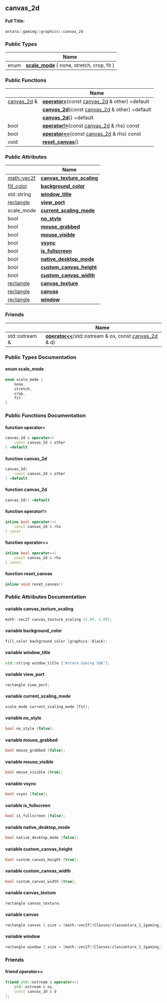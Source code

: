 

## canvas_2d

#### Full Title:
```
antara::gaming::graphics::canvas_2d
```













### Public Types

|                | Name           |
| -------------- | -------------- |
| enum | **[scale_mode](Classes/structantara_1_1gaming_1_1graphics_1_1canvas__2d.md#enum-scale_mode)** { none, stretch, crop, fit } |


### Public Functions

|                | Name           |
| -------------- | -------------- |
| [canvas_2d](Classes/structantara_1_1gaming_1_1graphics_1_1canvas__2d.md) & | **[operator=](Classes/structantara_1_1gaming_1_1graphics_1_1canvas__2d.md#function-operator=)**(const [canvas_2d](Classes/structantara_1_1gaming_1_1graphics_1_1canvas__2d.md) & other) =default  |
|  | **[canvas_2d](Classes/structantara_1_1gaming_1_1graphics_1_1canvas__2d.md#function-canvas_2d)**(const [canvas_2d](Classes/structantara_1_1gaming_1_1graphics_1_1canvas__2d.md) & other) =default  |
|  | **[canvas_2d](Classes/structantara_1_1gaming_1_1graphics_1_1canvas__2d.md#function-canvas_2d)**() =default  |
| bool | **[operator!=](Classes/structantara_1_1gaming_1_1graphics_1_1canvas__2d.md#function-operator!=)**(const [canvas_2d](Classes/structantara_1_1gaming_1_1graphics_1_1canvas__2d.md) & rhs) const  |
| bool | **[operator==](Classes/structantara_1_1gaming_1_1graphics_1_1canvas__2d.md#function-operator==)**(const [canvas_2d](Classes/structantara_1_1gaming_1_1graphics_1_1canvas__2d.md) & rhs) const  |
| void | **[reset_canvas](Classes/structantara_1_1gaming_1_1graphics_1_1canvas__2d.md#function-reset_canvas)**()  |


### Public Attributes

|                | Name           |
| -------------- | -------------- |
| [math::vec2f](Classes/classantara_1_1gaming_1_1math_1_1basic__vector.md) | **[canvas_texture_scaling](Classes/structantara_1_1gaming_1_1graphics_1_1canvas__2d.md#variable-canvas_texture_scaling)**  |
| [fill_color](Classes/structantara_1_1gaming_1_1graphics_1_1fill__color.md) | **[background_color](Classes/structantara_1_1gaming_1_1graphics_1_1canvas__2d.md#variable-background_color)**  |
| std::string | **[window_title](Classes/structantara_1_1gaming_1_1graphics_1_1canvas__2d.md#variable-window_title)**  |
| [rectangle](Classes/structantara_1_1gaming_1_1graphics_1_1rectangle.md) | **[view_port](Classes/structantara_1_1gaming_1_1graphics_1_1canvas__2d.md#variable-view_port)**  |
| scale_mode | **[current_scaling_mode](Classes/structantara_1_1gaming_1_1graphics_1_1canvas__2d.md#variable-current_scaling_mode)**  |
| bool | **[no_style](Classes/structantara_1_1gaming_1_1graphics_1_1canvas__2d.md#variable-no_style)**  |
| bool | **[mouse_grabbed](Classes/structantara_1_1gaming_1_1graphics_1_1canvas__2d.md#variable-mouse_grabbed)**  |
| bool | **[mouse_visible](Classes/structantara_1_1gaming_1_1graphics_1_1canvas__2d.md#variable-mouse_visible)**  |
| bool | **[vsync](Classes/structantara_1_1gaming_1_1graphics_1_1canvas__2d.md#variable-vsync)**  |
| bool | **[is_fullscreen](Classes/structantara_1_1gaming_1_1graphics_1_1canvas__2d.md#variable-is_fullscreen)**  |
| bool | **[native_desktop_mode](Classes/structantara_1_1gaming_1_1graphics_1_1canvas__2d.md#variable-native_desktop_mode)**  |
| bool | **[custom_canvas_height](Classes/structantara_1_1gaming_1_1graphics_1_1canvas__2d.md#variable-custom_canvas_height)**  |
| bool | **[custom_canvas_width](Classes/structantara_1_1gaming_1_1graphics_1_1canvas__2d.md#variable-custom_canvas_width)**  |
| [rectangle](Classes/structantara_1_1gaming_1_1graphics_1_1rectangle.md) | **[canvas_texture](Classes/structantara_1_1gaming_1_1graphics_1_1canvas__2d.md#variable-canvas_texture)**  |
| [rectangle](Classes/structantara_1_1gaming_1_1graphics_1_1rectangle.md) | **[canvas](Classes/structantara_1_1gaming_1_1graphics_1_1canvas__2d.md#variable-canvas)**  |
| [rectangle](Classes/structantara_1_1gaming_1_1graphics_1_1rectangle.md) | **[window](Classes/structantara_1_1gaming_1_1graphics_1_1canvas__2d.md#variable-window)**  |


### Friends

|                | Name           |
| -------------- | -------------- |
| std::ostream & | **[operator<<](Classes/structantara_1_1gaming_1_1graphics_1_1canvas__2d.md#friend-operator<<)**(std::ostream & os, const [canvas_2d](Classes/structantara_1_1gaming_1_1graphics_1_1canvas__2d.md) & d)  |







### Public Types Documentation

#### enum scale_mode

```cpp
enum scale_mode {
    none,
    stretch,
    crop,
    fit
}
```






























### Public Functions Documentation

#### function operator=

```cpp
canvas_2d & operator=(
    const canvas_2d & other
) =default
```




























#### function canvas_2d

```cpp
canvas_2d(
    const canvas_2d & other
) =default
```




























#### function canvas_2d

```cpp
canvas_2d() =default
```




























#### function operator!=

```cpp
inline bool operator!=(
    const canvas_2d & rhs
) const
```




























#### function operator==

```cpp
inline bool operator==(
    const canvas_2d & rhs
) const
```




























#### function reset_canvas

```cpp
inline void reset_canvas()
```






























### Public Attributes Documentation

#### variable canvas_texture_scaling

```cpp
math::vec2f canvas_texture_scaling {1.0f, 1.0f};
```




























#### variable background_color

```cpp
fill_color background_color {graphics::black};
```




























#### variable window_title

```cpp
std::string window_title {"Antara Gaming SDK"};
```




























#### variable view_port

```cpp
rectangle view_port;
```




























#### variable current_scaling_mode

```cpp
scale_mode current_scaling_mode {fit};
```




























#### variable no_style

```cpp
bool no_style {false};
```




























#### variable mouse_grabbed

```cpp
bool mouse_grabbed {false};
```




























#### variable mouse_visible

```cpp
bool mouse_visible {true};
```




























#### variable vsync

```cpp
bool vsync {false};
```




























#### variable is_fullscreen

```cpp
bool is_fullscreen {false};
```




























#### variable native_desktop_mode

```cpp
bool native_desktop_mode {false};
```




























#### variable custom_canvas_height

```cpp
bool custom_canvas_height {true};
```




























#### variable custom_canvas_width

```cpp
bool custom_canvas_width {true};
```




























#### variable canvas_texture

```cpp
rectangle canvas_texture;
```




























#### variable canvas

```cpp
rectangle canvas {.size = [math::vec2f](Classes/classantara_1_1gaming_1_1math_1_1basic__vector.md){1920.f, 1080.f}, .position = math::vec2f::scalar(0.f)};
```




























#### variable window

```cpp
rectangle window {.size = [math::vec2f](Classes/classantara_1_1gaming_1_1math_1_1basic__vector.md){1920.f, 1080.f}, .position = math::vec2f::scalar(0.f)};
```






























### Friends

#### friend operator<<

```cpp
friend std::ostream & operator<<(
    std::ostream & os,
    const canvas_2d & d
);
```

































